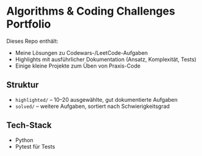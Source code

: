 # Algorithms & Coding Challenges Portfolio

Dieses Repo enthält:
- Meine Lösungen zu Codewars-/LeetCode-Aufgaben
- Highlights mit ausführlicher Dokumentation (Ansatz, Komplexität, Tests)
- Einige kleine Projekte zum Üben von Praxis-Code

## Struktur
- `highlighted/` – 10–20 ausgewählte, gut dokumentierte Aufgaben
- `solved/` – weitere Aufgaben, sortiert nach Schwierigkeitsgrad

## Tech-Stack
-  Python
-  Pytest für Tests
